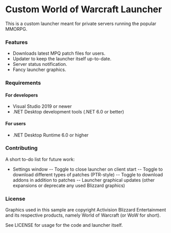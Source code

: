 # Custom World of Warcraft Launcher
This is a custom launcher meant for private servers running the popular MMORPG. 

### Features
- Downloads latest MPQ patch files for users.
- Updater to keep the launcher itself up-to-date.
- Server status notification.
- Fancy launcher graphics.

### Requirements
#### For developers
- Visual Studio 2019 or newer
- .NET Desktop development tools (.NET 6.0 or better)

#### For users
- .NET Desktop Runtime 6.0 or higher

### Contributing
A short to-do list for future work:
- Settings window
-- Toggle to close launcher on client start
-- Toggle to download different types of patches (PTR-style)
-- Toggle to download addons in addition to patches
-- Launcher graphical updates (other expansions or deprecate any used Blizzard graphics)

### License
Graphics used in this sample are copyright Activision Blizzard Entertainment and its
respective products, namely World of Warcraft (or WoW for short).

See LICENSE for usage for the code and launcher itself.
